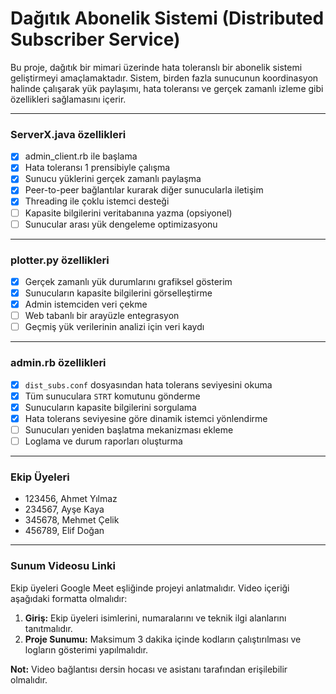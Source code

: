 # Dağıtık Abonelik Sistemi (Distributed Subscriber Service)

Bu proje, dağıtık bir mimari üzerinde hata toleranslı bir abonelik sistemi geliştirmeyi amaçlamaktadır. Sistem, birden fazla sunucunun koordinasyon halinde çalışarak yük paylaşımı, hata toleransı ve gerçek zamanlı izleme gibi özellikleri sağlamasını içerir.

---

### ServerX.java özellikleri

- [x] admin_client.rb ile başlama
- [x] Hata toleransı 1 prensibiyle çalışma
- [x] Sunucu yüklerini gerçek zamanlı paylaşma
- [x] Peer-to-peer bağlantılar kurarak diğer sunucularla iletişim
- [x] Threading ile çoklu istemci desteği
- [ ] Kapasite bilgilerini veritabanına yazma (opsiyonel)
- [ ] Sunucular arası yük dengeleme optimizasyonu

---

### plotter.py özellikleri

- [x] Gerçek zamanlı yük durumlarını grafiksel gösterim
- [x] Sunucuların kapasite bilgilerini görselleştirme
- [x] Admin istemciden veri çekme
- [ ] Web tabanlı bir arayüzle entegrasyon
- [ ] Geçmiş yük verilerinin analizi için veri kaydı

---

### admin.rb özellikleri

- [x] `dist_subs.conf` dosyasından hata tolerans seviyesini okuma
- [x] Tüm sunuculara `STRT` komutunu gönderme
- [x] Sunucuların kapasite bilgilerini sorgulama
- [x] Hata tolerans seviyesine göre dinamik istemci yönlendirme
- [ ] Sunucuları yeniden başlatma mekanizması ekleme
- [ ] Loglama ve durum raporları oluşturma

---

### Ekip Üyeleri

- 123456, Ahmet Yılmaz
- 234567, Ayşe Kaya
- 345678, Mehmet Çelik
- 456789, Elif Doğan

---

### Sunum Videosu Linki

Ekip üyeleri Google Meet eşliğinde projeyi anlatmalıdır. Video içeriği aşağıdaki formatta olmalıdır:

1. **Giriş:** Ekip üyeleri isimlerini, numaralarını ve teknik ilgi alanlarını tanıtmalıdır.
2. **Proje Sunumu:** Maksimum 3 dakika içinde kodların çalıştırılması ve logların gösterimi yapılmalıdır.

**Not:** Video bağlantısı dersin hocası ve asistanı tarafından erişilebilir olmalıdır.
